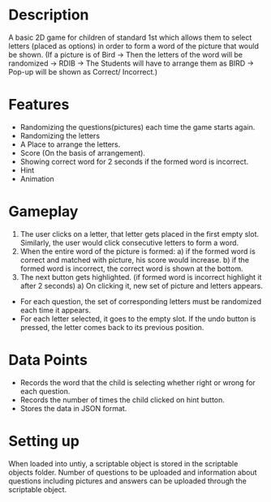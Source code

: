 # Description
A basic 2D game for children of standard 1st which allows them to select letters (placed as options) in order to form a word of the picture that would be shown.
(If a picture is of Bird -> Then the letters of the word will be randomized -> RDIB -> The Students will have to arrange them as BIRD -> Pop-up will be shown as Correct/ Incorrect.)

# Features
- Randomizing the questions(pictures) each time the game starts again.
- Randomizing the letters
- A Place to arrange the letters.
- Score (On the basis of arrangement).
- Showing correct word for 2 seconds if the formed word is incorrect.
- Hint
- Animation

# Gameplay
1) The user clicks on a letter, that letter gets placed in the first empty slot. Similarly, the user would click consecutive letters to form a word.
2) When the entire word of the picture is formed:
       a) if the formed word is correct and matched with picture, his score would increase.
       b) if the formed word is incorrect, the correct word is shown at the bottom.
3) The next button gets highlighted. (if formed word is incorrect highlight it after 2 seconds)
a) On clicking it, new set of picture and letters appears.
- For each question, the set of corresponding letters must be randomized each time it appears.
- For each letter selected, it goes to the empty slot. If the undo button is pressed, the letter comes back to its previous position.

# Data Points
- Records the word that the child is selecting whether right or wrong for each question.
- Records the number of times the child clicked on hint button.
- Stores the data in JSON format.

# Setting up
When loaded into untiy, a scriptable object is stored in the scriptable objects folder.
Number of questions to be uploaded and information about questions including pictures 
and answers can be uploaded through the scriptable object. 

